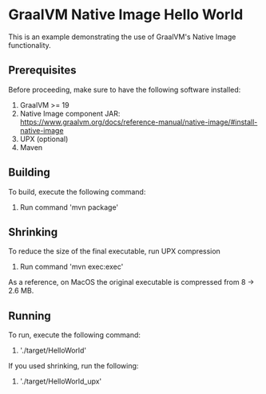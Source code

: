 # GraalVM Native Image Hello World
This is an example demonstrating the use of GraalVM's Native Image functionality.

## Prerequisites
Before proceeding, make sure to have the following software installed:
1. GraalVM >= 19
2. Native Image component JAR: https://www.graalvm.org/docs/reference-manual/native-image/#install-native-image
3. UPX (optional)
4. Maven

## Building
To build, execute the following command:
1. Run command 'mvn package'

## Shrinking
To reduce the size of the final executable, run UPX compression
1. Run command 'mvn exec:exec'

As a reference, on MacOS the original executable is compressed from 8 -> 2.6 MB.

## Running
To run, execute the following command:
1. './target/HelloWorld'

If you used shrinking, run the following:
1. './target/HelloWorld_upx'